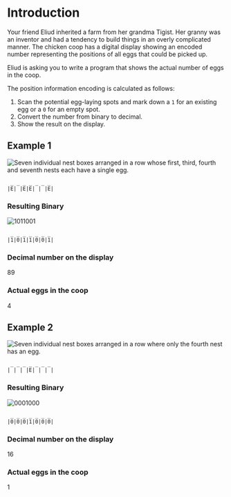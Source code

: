 # Introduction

Your friend Eliud inherited a farm from her grandma Tigist.
Her granny was an inventor and had a tendency to build things in an overly complicated manner.
The chicken coop has a digital display showing an encoded number representing the positions of all eggs that could be picked up.

Eliud is asking you to write a program that shows the actual number of eggs in the coop.

The position information encoding is calculated as follows:

1. Scan the potential egg-laying spots and mark down a `1` for an existing egg or a `0` for an empty spot.
2. Convert the number from binary to decimal.
3. Show the result on the display.

## Example 1

![Seven individual nest boxes arranged in a row whose first, third, fourth and seventh nests each have a single egg.](https://assets.exercism.org/images/exercises/eliuds-eggs/example-1-coop.svg)

```text
 _ _ _ _ _ _ _
|E| |E|E| | |E|
```

### Resulting Binary

![1011001](https://assets.exercism.org/images/exercises/eliuds-eggs/example-1-binary.svg)

```text
 _ _ _ _ _ _ _
|1|0|1|1|0|0|1|
```

### Decimal number on the display

89

### Actual eggs in the coop

4


## Example 2

![Seven individual nest boxes arranged in a row where only the fourth nest has an egg.](https://assets.exercism.org/images/exercises/eliuds-eggs/example-2-coop.svg)


```text
 _ _ _ _ _ _ _
| | | |E| | | |
```

### Resulting Binary

![0001000](https://assets.exercism.org/images/exercises/eliuds-eggs/example-2-binary.svg)

```text
 _ _ _ _ _ _ _
|0|0|0|1|0|0|0|
```

### Decimal number on the display

16

### Actual eggs in the coop

1

